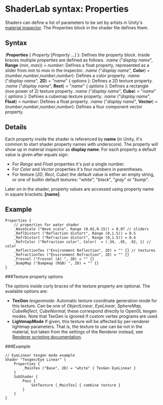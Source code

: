 ShaderLab syntax: Properties
============================


Shaders can define a list of parameters to be set by artists in Unity's [material inspector](Materials.html). The Properties block in the shader file defines them.

Syntax
------

:__Properties__ { _Property_ [_Property ..._] }: Defines the property block. Inside braces multiple properties are defined as follows.
:_name_ ("_display name_", __Range__ (_min_, _max_)) = _number_: Defines a float property, represented as a slider from _min_ to _max_ in the inspector.
:_name_ ("_display name_", __Color__) = (_number_,_number_,_number_,_number_): Defines a color property.
:_name_ ("_display name_", __2D__) = "_name_" { _options_ }: Defines a 2D texture property.
:_name_ ("_display name_", __Rect__) = "_name_" { _options_ }: Defines a rectangle (non power of 2) texture property.
:_name_ ("_display name_", __Cube__) = "_name_" { _options_ }: Defines a cubemap texture property.
:_name_ ("_display name_", __Float__) = _number_: Defines a float property.
:_name_ ("_display name_", __Vector__) = (_number_,_number_,_number_,_number_): Defines a four component vector property.

Details
-------


Each property inside the shader is referenced by __name__ (in Unity, it's common to start shader property names with underscore). The property will show up in material inspector as __display name__. For each property a default value is given after equals sign:
* For _Range_ and _Float_ properties it's just a single number.
* For _Color_ and _Vector_ properties it's four numbers in parentheses.
* For texture (_2D_, _Rect_, _Cube_) the default value is either an empty string, or one of builtin default textures: "_white_", "_black_", "_gray_" or "_bump_".

Later on in the shader, property values are accessed using property name in square brackets: __[name]__.

Example
-------


````
Properties {
    // properties for water shader
    _WaveScale ("Wave scale", Range (0.02,0.15)) = 0.07 // sliders
    _ReflDistort ("Reflection distort", Range (0,1.5)) = 0.5
    _RefrDistort ("Refraction distort", Range (0,1.5)) = 0.4
    _RefrColor ("Refraction color", Color)  = (.34, .85, .92, 1) // color
    _ReflectionTex ("Environment Reflection", 2D) = "" {} // textures
    _RefractionTex ("Environment Refraction", 2D) = "" {}
    _Fresnel ("Fresnel (A) ", 2D) = "" {}
    _BumpMap ("Bumpmap (RGB) ", 2D) = "" {}
} 
````


###Texture property options

The _options_ inside curly braces of the texture property are optional. The available options are:

* __TexGen__ _texgenmode_: Automatic texture coordinate generation mode for this texture. Can be one of _ObjectLinear_, _EyeLinear_, _SphereMap_, _CubeReflect_, _CubeNormal_; these correspond directly to OpenGL texgen modes. Note that TexGen is ignored if custom vertex programs are used.
* __LightmapMode__ If given, this texture will be affected by per-renderer lightmap parameters. That is, the texture to use can be not in the material, but taken from the settings of the Renderer instead, see [Renderer scripting documentation](ScriptRef:Renderer-lightmapIndex.html.html).

###Example

````
// EyeLinear texgen mode example
Shader "Texgen/Eye Linear" {
    Properties {
        _MainTex ("Base", 2D) = "white" { TexGen EyeLinear }
    }
    SubShader {
        Pass {
            SetTexture [_MainTex] { combine texture }
        }
    }
} 
````

